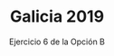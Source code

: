 ---
title: Galicia 2019
url: "/recursos-fisica-quimica/oposiciones/fisica/galicia-2019-ob-e6"
subtitle: Ejercicio 6 de la Opción B
summary: "<code style='background:#CCDDAA'>🆕 NOVEDAD</code> <br> Ejercicio 6 de la Opción B."
authors:
- rodrigo-alcaraz-de-la-osa
- jesica-sanchez-mazon
tags:
- oposiciones
- fluidos
categories:
- Física

_build:
  render: never

# Optional external URL for project (replaces project detail page).
external_link: "https://fisiquimicamente.com/recursos-fisica-quimica/oposiciones/fisica/galicia-2019-ob-e6/galicia-2019-ob-e6.pdf"
---